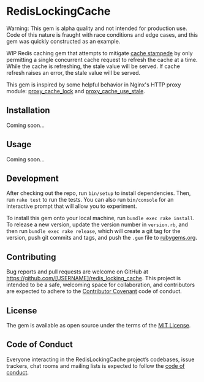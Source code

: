 # RedisLockingCache

Warning: This gem is alpha quality and not intended for production use. Code of this nature is fraught with race conditions and edge cases, and this gem was quickly constructed as an example.

WIP Redis caching gem that attempts to mitigate [cache stampede](https://en.wikipedia.org/wiki/Cache_stampede) by only permitting a single concurrent cache request to refresh the cache at a time. While the cache is refreshing, the stale value will be served. If cache refresh raises an error, the stale value will be served.

This gem is inspired by some helpful behavior in Nginx's HTTP proxy module: [proxy_cache_lock](https://nginx.org/en/docs/http/ngx_http_proxy_module.html#proxy_cache_lock) and [proxy_cache_use_stale](https://nginx.org/en/docs/http/ngx_http_proxy_module.html#proxy_cache_use_stale).

## Installation

Coming soon...

## Usage

Coming soon...

## Development

After checking out the repo, run `bin/setup` to install dependencies. Then, run `rake test` to run the tests. You can also run `bin/console` for an interactive prompt that will allow you to experiment.

To install this gem onto your local machine, run `bundle exec rake install`. To release a new version, update the version number in `version.rb`, and then run `bundle exec rake release`, which will create a git tag for the version, push git commits and tags, and push the `.gem` file to [rubygems.org](https://rubygems.org).

## Contributing

Bug reports and pull requests are welcome on GitHub at https://github.com/[USERNAME]/redis_locking_cache. This project is intended to be a safe, welcoming space for collaboration, and contributors are expected to adhere to the [Contributor Covenant](http://contributor-covenant.org) code of conduct.

## License

The gem is available as open source under the terms of the [MIT License](http://opensource.org/licenses/MIT).

## Code of Conduct

Everyone interacting in the RedisLockingCache project’s codebases, issue trackers, chat rooms and mailing lists is expected to follow the [code of conduct](https://github.com/[USERNAME]/redis_locking_cache/blob/master/CODE_OF_CONDUCT.md).
